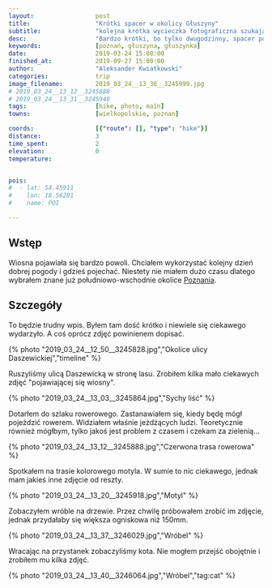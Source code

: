 ```yaml
---
layout:                 post
title:                  "Krótki spacer w okolicy Głuszyny"
subtitle:               "kolejna krótka wycieczka fotograficzna szukając wiosny, ptaków i kotów"
desc:                   "Bardzo krótki, bo tylko dwugodzinny, spacer po okolicy Głuszynki w południowej części Poznania."
keywords:               [poznań, głuszyna, głuszynka]
date:                   2019-03-24 15:00:00
finished_at:            2019-09-27 15:00:00
author:                 "Aleksander Kwiatkowski"
categories:             trip
image_filename:         2019_03_24__13_36__3245999.jpg
# 2019_03_24__13_12__3245888
# 2019_03_24__13_31__3245948
tags:                   [hike, photo, main]
towns:                  [wielkopolskie, poznan]

coords:                 [{"route": [], "type": "hike"}]
distance:               3
time_spent:             2
elevation:              0
temperature:            


pois:
#  - lat: 54.45911
#    lon: 18.56281
#    name: POI

---
```


[wiki-poznan]: https://pl.wikipedia.org/wiki/Pozna%C5%84

## Wstęp

Wiosna pojawiała się bardzo powoli. Chciałem wykorzystać kolejny dzień dobrej
pogody i gdzieś pojechać. Niestety nie miałem dużo czasu dlatego wybrałem
znane już południowo-wschodnie okolice [Poznania][wiki-poznan].

## Szczegóły

To będzie trudny wpis. Byłem tam dość krótko i niewiele się ciekawego wydarzyło.
A coś oprócz zdjęć powinienem dopisać.

{% photo "2019_03_24__12_50__3245828.jpg","Okolice ulicy Daszewickiej","timeline" %}

Ruszyliśmy ulicą Daszewicką w stronę lasu. Zrobiłem kilka mało ciekawych zdjęć
"pojawiającej się wiosny".

{% photo "2019_03_24__13_03__3245864.jpg","Sychy liść" %}

Dotarłem do szlaku rowerowego. Zastanawiałem się, kiedy będę mógł pojeździć rowerem.
Widziałem właśnie jeżdżących ludzi. Teoretycznie również mógłbym, tylko jakoś jest
problem z czasem i czekam za zielenią...

{% photo "2019_03_24__13_12__3245888.jpg","Czerwona trasa rowerowa" %}

Spotkałem na trasie kolorowego motyla. W sumie to nic ciekawego, jednak mam jakieś
inne zdjęcie od reszty.

{% photo "2019_03_24__13_20__3245918.jpg","Motyl" %}

Zobaczyłem wróble na drzewie. Przez chwilę próbowałem zrobić im zdjęcie, jednak
przydałaby się większa ogniskowa niż 150mm.

{% photo "2019_03_24__13_37__3246029.jpg","Wróbel" %}

Wracając na przystanek zobaczyliśmy kota. Nie mogłem przejść obojętnie i
zrobiłem mu kilka zdjęć.

{% photo "2019_03_24__13_40__3246064.jpg","Wróbel","tag:cat" %}
